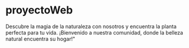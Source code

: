 # proyectoWeb
Descubre la magia de la naturaleza con nosotros y encuentra la planta perfecta para tu vida. ¡Bienvenido a nuestra comunidad, donde la belleza natural encuentra su hogar!"
